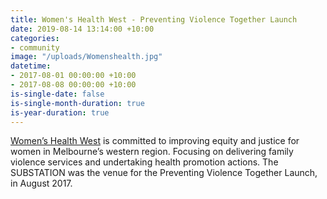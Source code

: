 ```yaml
---
title: Women's Health West - Preventing Violence Together Launch
date: 2019-08-14 13:14:00 +10:00
categories:
- community
image: "/uploads/Womenshealth.jpg"
datetime:
- 2017-08-01 00:00:00 +10:00
- 2017-08-08 00:00:00 +10:00
is-single-date: false
is-single-month-duration: true
is-year-duration: true
---
```


[Women’s Health West](https://whwest.org.au/) is committed to improving equity and justice for women in Melbourne’s western region. Focusing on delivering family violence services and undertaking health promotion actions. 
The SUBSTATION was the venue for the Preventing Violence Together Launch, in August 2017.
